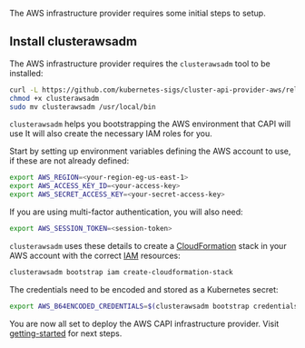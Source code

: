 The AWS infrastructure provider requires some initial steps to setup.

## Install clusterawsadm

The AWS infrastructure provider requires the `clusterawsadm` tool to be
installed:

```sh
curl -L https://github.com/kubernetes-sigs/cluster-api-provider-aws/releases/download/v2.5.2/clusterawsadm-linux-amd64 -o clusterawsadm
chmod +x clusterawsadm
sudo mv clusterawsadm /usr/local/bin
```

`clusterawsadm` helps you bootstrapping the AWS environment that CAPI will use
It will also create the necessary IAM roles for you.

Start by setting up environment variables defining the AWS account to use, if
these are not already defined:

```sh
export AWS_REGION=<your-region-eg-us-east-1>
export AWS_ACCESS_KEY_ID=<your-access-key>
export AWS_SECRET_ACCESS_KEY=<your-secret-access-key>
```

If you are using multi-factor authentication, you will also need:

```sh
export AWS_SESSION_TOKEN=<session-token>
```

`clusterawsadm` uses these details to create a [CloudFormation] stack in your
AWS account with the correct [IAM] resources:

```sh
clusterawsadm bootstrap iam create-cloudformation-stack
```

The credentials need to be encoded and stored as a Kubernetes secret:

```sh
export AWS_B64ENCODED_CREDENTIALS=$(clusterawsadm bootstrap credentials encode-as-profile)
```

You are now all set to deploy the AWS CAPI infrastructure provider.
Visit [getting-started] for next steps.

<!-- Links -->
[getting-started]: ../tutorial/getting-started.md
[CloudFormation]: https://docs.aws.amazon.com/AWSCloudFormation/latest/UserGuide/Welcome.html
[IAM]: https://docs.aws.amazon.com/IAM/latest/UserGuide/id_roles.html

